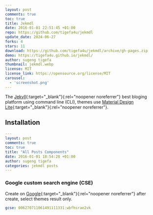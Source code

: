 ```yaml
---
layout: post
comments: true
toc: true
title: Jekmdl
date: 2016-01-01 22:51:45 +01:00
repo: https://github.com/tigefa4u/jekmdl
update_date: 2024-06-27
forks: 4
stars: 11
download: https://github.com/tigefa4u/jekmdl/archive/gh-pages.zip
demo: https://tigefa4u.github.io/jekmdl/
author: sugeng tigefa
thumbnail: jekmdl.webp
license: MIT
license_link: https://opensource.org/license/MIT
carousel:
  - 'screenshot.png'
---
```


The [Jekyll](https://jekyllrb.com){:target="_blank"}{:rel="noopener noreferrer"} best bloging platform using command line (CLI), themes use [Material Design Lite](https://getmdl.io){:target="_blank"}{:rel="noopener noreferrer"}.

## Installation

```yaml
---
layout: post
comments: true
toc: true
title: "All Posts Components"
date: 2016-01-01 18:54:28 +01:00
author: sugeng tigefa
categories: jekmdl posts
---
```

### Google custom search engine (CSE)

Create on [Google](https://cse.google.com/cse/create/new){:target="_blank"}{:rel="noopener noreferrer"} after create, select themes result only.

```yaml
gcse: 006270711061491111331:wbfhsrae2vk
```
